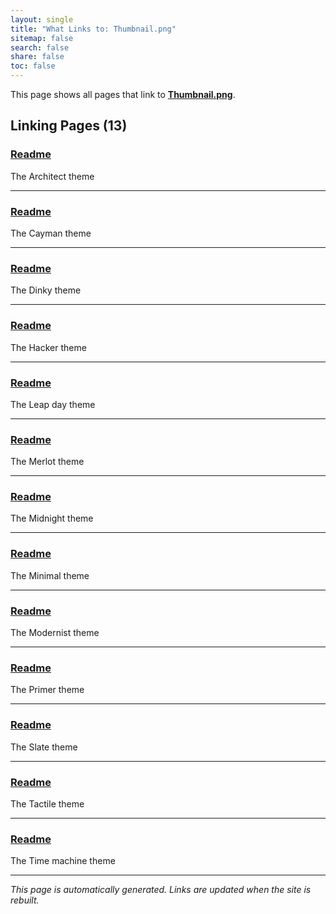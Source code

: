 ```yaml
---
layout: single
title: "What Links to: Thumbnail.png"
sitemap: false
search: false
share: false
toc: false
---
```


This page shows all pages that link to **[Thumbnail.png](/thumbnail.png)**.

## Linking Pages (13)

### [Readme](/vendor/bundle/ruby/3.1.0/gems/jekyll-theme-architect-0.2.0/README/)

The Architect theme

---

### [Readme](/vendor/bundle/ruby/3.1.0/gems/jekyll-theme-cayman-0.2.0/README/)

The Cayman theme

---

### [Readme](/vendor/bundle/ruby/3.1.0/gems/jekyll-theme-dinky-0.2.0/README/)

The Dinky theme

---

### [Readme](/vendor/bundle/ruby/3.1.0/gems/jekyll-theme-hacker-0.2.0/README/)

The Hacker theme

---

### [Readme](/vendor/bundle/ruby/3.1.0/gems/jekyll-theme-leap-day-0.2.0/README/)

The Leap day theme

---

### [Readme](/vendor/bundle/ruby/3.1.0/gems/jekyll-theme-merlot-0.2.0/README/)

The Merlot theme

---

### [Readme](/vendor/bundle/ruby/3.1.0/gems/jekyll-theme-midnight-0.2.0/README/)

The Midnight theme

---

### [Readme](/vendor/bundle/ruby/3.1.0/gems/jekyll-theme-minimal-0.2.0/README/)

The Minimal theme

---

### [Readme](/vendor/bundle/ruby/3.1.0/gems/jekyll-theme-modernist-0.2.0/README/)

The Modernist theme

---

### [Readme](/vendor/bundle/ruby/3.1.0/gems/jekyll-theme-primer-0.6.0/README/)

The Primer theme

---

### [Readme](/vendor/bundle/ruby/3.1.0/gems/jekyll-theme-slate-0.2.0/README/)

The Slate theme

---

### [Readme](/vendor/bundle/ruby/3.1.0/gems/jekyll-theme-tactile-0.2.0/README/)

The Tactile theme

---

### [Readme](/vendor/bundle/ruby/3.1.0/gems/jekyll-theme-time-machine-0.2.0/README/)

The Time machine theme

---


*This page is automatically generated. Links are updated when the site is rebuilt.*
